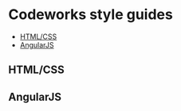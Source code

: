 # Codeworks style guides

- [HTML/CSS](#html-css)
- [AngularJS](#angular)

## HTML/CSS <a id="html-css"></a>


## AngularJS <a id="angular"></a>
